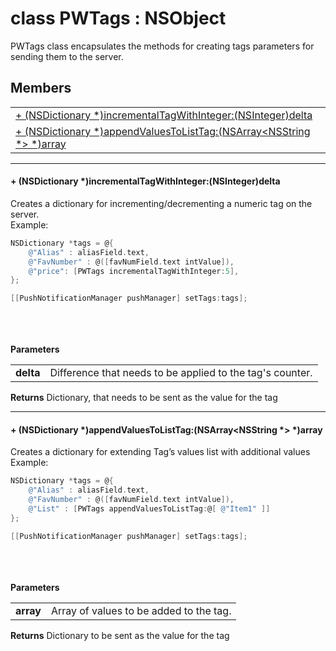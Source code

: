 
# <a name="heading"></a>class PWTags : NSObject  
PWTags class encapsulates the methods for creating tags parameters for sending them to the server. 
## Members  

<table>
	<tr>
		<td><a href="#1a759617d9ac0a81e21ae208bcae140e01">+ (NSDictionary *)incrementalTagWithInteger:(NSInteger)delta</a></td>
	</tr>
	<tr>
		<td><a href="#1a310ac7649ca5d2be1ef1d752a024f798">+ (NSDictionary *)appendValuesToListTag:(NSArray&lt;NSString *&gt; *)array</a></td>
	</tr>
</table>


----------  
  

#### <a name="1a759617d9ac0a81e21ae208bcae140e01"></a>+ (NSDictionary \*)incrementalTagWithInteger:(NSInteger)delta  
Creates a dictionary for incrementing/decrementing a numeric tag on the server.<br/>Example: 
```Objective-C
NSDictionary *tags = @{
    @"Alias" : aliasField.text,
    @"FavNumber" : @([favNumField.text intValue]),
    @"price": [PWTags incrementalTagWithInteger:5],
};

[[PushNotificationManager pushManager] setTags:tags];
```
<br/><br/><br/><strong>Parameters</strong><br/>
<table>
	<tr>
		<td><strong>delta</strong></td>
		<td>Difference that needs to be applied to the tag's counter.</td>
	</tr>
</table>
<strong>Returns</strong> Dictionary, that needs to be sent as the value for the tag 

----------  
  

#### <a name="1a310ac7649ca5d2be1ef1d752a024f798"></a>+ (NSDictionary \*)appendValuesToListTag:(NSArray&lt;NSString \*&gt; \*)array  
Creates a dictionary for extending Tag’s values list with additional values<br/>Example:<br/>
```Objective-C
NSDictionary *tags = @{
    @"Alias" : aliasField.text,
    @"FavNumber" : @([favNumField.text intValue]),
    @"List" : [PWTags appendValuesToListTag:@[ @"Item1" ]]
};

[[PushNotificationManager pushManager] setTags:tags];
```
<br/><br/><br/><strong>Parameters</strong><br/>
<table>
	<tr>
		<td><strong>array</strong></td>
		<td>Array of values to be added to the tag.</td>
	</tr>
</table>
<strong>Returns</strong> Dictionary to be sent as the value for the tag 